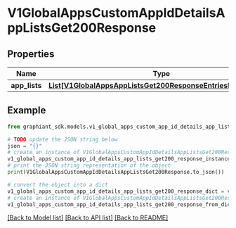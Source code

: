 # V1GlobalAppsCustomAppIdDetailsAppListsGet200Response


## Properties

Name | Type | Description | Notes
------------ | ------------- | ------------- | -------------
**app_lists** | [**List[V1GlobalAppsAppListsGet200ResponseEntriesInnerAppList]**](V1GlobalAppsAppListsGet200ResponseEntriesInnerAppList.md) |  | [optional] 

## Example

```python
from graphiant_sdk.models.v1_global_apps_custom_app_id_details_app_lists_get200_response import V1GlobalAppsCustomAppIdDetailsAppListsGet200Response

# TODO update the JSON string below
json = "{}"
# create an instance of V1GlobalAppsCustomAppIdDetailsAppListsGet200Response from a JSON string
v1_global_apps_custom_app_id_details_app_lists_get200_response_instance = V1GlobalAppsCustomAppIdDetailsAppListsGet200Response.from_json(json)
# print the JSON string representation of the object
print(V1GlobalAppsCustomAppIdDetailsAppListsGet200Response.to_json())

# convert the object into a dict
v1_global_apps_custom_app_id_details_app_lists_get200_response_dict = v1_global_apps_custom_app_id_details_app_lists_get200_response_instance.to_dict()
# create an instance of V1GlobalAppsCustomAppIdDetailsAppListsGet200Response from a dict
v1_global_apps_custom_app_id_details_app_lists_get200_response_from_dict = V1GlobalAppsCustomAppIdDetailsAppListsGet200Response.from_dict(v1_global_apps_custom_app_id_details_app_lists_get200_response_dict)
```
[[Back to Model list]](../README.md#documentation-for-models) [[Back to API list]](../README.md#documentation-for-api-endpoints) [[Back to README]](../README.md)


